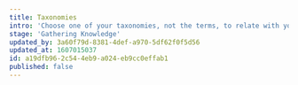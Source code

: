 ```yaml
---
title: Taxonomies
intro: 'Choose one of your taxonomies, not the terms, to relate with your content.'
stage: 'Gathering Knowledge'
updated_by: 3a60f79d-8381-4def-a970-5df62f0f5d56
updated_at: 1607015037
id: a19dfb96-2c54-4eb9-a024-eb9cc0effab1
published: false
---
```

